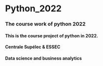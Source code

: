 # Python_2022
### The course work of python 2022
#### This is the course project of python in 2022. 
#### Centrale Supélec & ESSEC
#### Data science and business analytics
